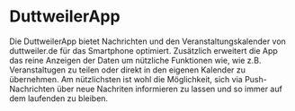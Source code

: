 # DuttweilerApp

Die DuttweilerApp bietet Nachrichten und den Veranstaltungskalender von duttweiler.de für das Smartphone optimiert. Zusätzlich erweitert die App das reine Anzeigen der Daten um nützliche Funktionen wie, wie z.B. Veranstaltugen zu teilen oder direkt in den eigenen Kalender zu übernehmen. Am nützlichsten ist wohl die Möglichkeit, sich via Push-Nachrichten über neue Nachriten informieren zu lassen und so immer auf dem laufenden zu bleiben.